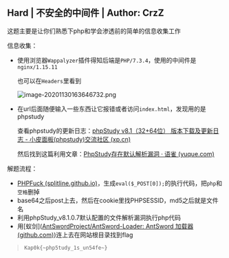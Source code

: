 ## Hard | 不安全的中间件 | Author: CrzZ

这题主要是让你们熟悉下php和学会渗透前的简单的信息收集工作

信息收集：

- 使用浏览器`Wappalyzer`插件得知后端是`PHP/7.3.4`，使用的中间件是`nginx/1.15.11`

  也可以在`Headers`里看到

  ![image-20201130163646732.png](https://i.loli.net/2020/11/30/wzFu65ZEPhnYUB9.png)

- 在url后面随便输入一些东西让它报错或者访问`index.html`，发现用的是phpstudy

  查看phpstudy的更新日志：[phpStudy v8.1（32+64位） 版本下载及更新日志 - 小皮面板(phpstudy)交流社区 (xp.cn)](https://www.xp.cn/wenda/401.html)

  然后找到这篇利用文章：[PhpStudy存在默认解析漏洞 · 语雀 (yuque.com)](https://www.yuque.com/u541354/lt8xzm/xerr95)

解题流程：

- [PHPFuck (splitline.github.io)](https://splitline.github.io/PHPFuck/)，生成`eval($_POST[0]);`的执行代码，把`php`和`空格`删掉
- base64之后post上去，然后在cookie里找PHPSESSID，md5之后就是文件名
- 利用phpStudy_v8.1.0.7默认配置的文件解析漏洞执行php代码
- 用[蚁剑]([AntSwordProject/AntSword-Loader: AntSword 加载器 (github.com)](https://github.com/AntSwordProject/AntSword-Loader))连上去在网站根目录找到flag

> `Kap0k{~php5tudy_1s_un54fe~}`

